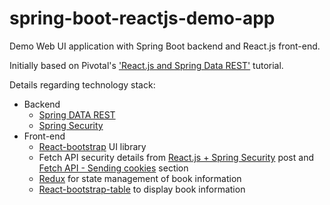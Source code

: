 # spring-boot-reactjs-demo-app
Demo Web UI application with Spring Boot backend and React.js front-end. 

Initially based on Pivotal's ['React.js and Spring Data REST'](https://spring.io/guides/tutorials/react-and-spring-data-rest/) tutorial.

Details regarding technology stack:
 * Backend
   * [Spring DATA REST](https://projects.spring.io/spring-data-rest/)
   * [Spring Security](https://projects.spring.io/spring-security/)
 * Front-end
   * [React-bootstrap](https://github.com/react-bootstrap/react-bootstrap) UI library 
   * Fetch API security details from [React.js + Spring Security](http://juhahinkula.github.io/2016-12-05-reactsecurity/) post and [Fetch API - Sending cookies](https://github.com/github/fetch#sending-cookies) section
   * [Redux](https://redux.js.org/) for state management of book information
   * [React-bootstrap-table](http://allenfang.github.io/react-bootstrap-table/) to display book information

 
